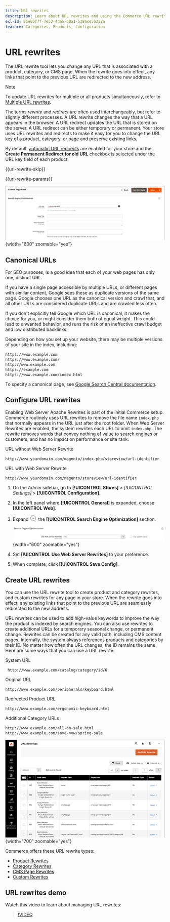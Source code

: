 ```yaml
---
title: URL rewrites
description: Learn about URL rewrites and using the Commerce URL rewrite tool to change URLs that are associated with a product, category, or CMS page.
exl-id: 91e65f7f-7e33-4da5-b0a1-538ace56328a
feature: Categories, Products, Configuration
---
```

# URL rewrites

The URL rewrite tool lets you change any URL that is associated with a product, category, or CMS page. When the rewrite goes into effect, any links that point to the previous URL are redirected to the new address.

>[!NOTE]
>
>To update URL rewrites for multiple or all products simultaneously, refer to [Multiple URL rewrites](url-rewrite-product.md#multiple-url-rewrites).

The terms _rewrite_ and _redirect_ are often used interchangeably, but refer to slightly different processes. A URL rewrite changes the way that a URL appears in the browser. A URL redirect updates the URL that is stored on the server. A URL redirect can be either temporary or permanent. Your store uses URL rewrites and redirects to make it easy for you to change the URL key of a product, category, or page and preserve existing links.

By default, [automatic URL redirects](url-redirect-product-automatic.md) are enabled for your store and the **Create Permanent Redirect for old URL** checkbox is selected under the URL key field of each product.

{{url-rewrite-skip}}

{{url-rewrite-params}}

![Search engine optimization - create permanent URL redirect](./assets/product-search-engine-optimization-create-permanent-redirect.png){width="600" zoomable="yes"}

## Canonical URLs

For SEO purposes, is a good idea that each of your web pages has only one, distinct URL.

If you have a single page accessible by multiple URLs, or different pages with similar content, Google sees these as duplicate versions of the same page. Google chooses one URL as the canonical version and crawl that, and all other URLs are considered duplicate URLs and are crawled less often.

If you don't explicitly tell Google which URL is canonical, it makes the choice for you, or might consider them both of equal weight. This could lead to unwanted behavior, and runs the risk of an ineffective crawl budget and low distributed backlinks.

Depending on how you set up your website, there may be multiple versions of your site in the index, including:

    https://www.example.com
    https://www.example.com/
    http://www.example.com
    https://example.com
    https://www.example.com/index.html

To specify a canonical page, see [Google Search Central documentation](https://developers.google.com/search/docs/crawling-indexing/consolidate-duplicate-urls).

## Configure URL rewrites

Enabling Web Server Apache Rewrites is part of the initial Commerce setup. Commerce routinely uses URL rewrites to remove the file name `index.php` that normally appears in the URL just after the root folder. When Web Server Rewrites are enabled, the system rewrites each URL to omit `index.php`. The rewrite removes words that convey nothing of value to search engines or customers, and has no impact on performance or site rank.

URL without Web Server Rewrite

    http://www.yourdomain.com/magento/index.php/storeview/url-identifier

URL with Web Server Rewrite

    http://www.yourdomain.com/magento/storeview/url-identifier

1. On the _Admin_ sidebar, go to **[!UICONTROL Stores]** > _[!UICONTROL Settings]_ > **[!UICONTROL Configuration]**.

1. In the left panel where **[!UICONTROL General]** is expanded, choose **[!UICONTROL Web]**.

1. Expand ![Expansion selector](../assets/icon-display-expand.png) the **[!UICONTROL Search Engine Optimization]** section.

   ![General configuration - web search engine optimization](../configuration-reference/general/assets/web-search-engine-optimization.png){width="600" zoomable="yes"}

1. Set **[!UICONTROL Use Web Server Rewrites]** to your preference.

1. When complete, click **[!UICONTROL Save Config]**.

## Create URL rewrites

You can use the URL rewrite tool to create product and category rewrites, and custom rewrites for any page in your store. When the rewrite goes into effect, any existing links that point to the previous URL are seamlessly redirected to the new address.

URL rewrites can be used to add high-value keywords to improve the way the product is indexed by search engines. You can also use rewrites to create additional URLs for a temporary seasonal change, or permanent change. Rewrites can be created for any valid path, including CMS content pages. Internally, the system always references products and categories by their ID. No matter how often the URL changes, the ID remains the same. Here are some ways that you can use a URL rewrite:

System URL

     http://www.example.com/catalog/category/id/6

Original URL

    http://www.example.com/peripherals/keyboard.html

Redirected Product URL

    http://www.example.com/ergonomic-keyboard.html

Additional Category URLs

    http://www.example.com/all-on-sale.html
    http://www.example.com/save-now/spring-sale

![URL rewrites grid](./assets/url-rewrites.png){width="700" zoomable="yes"}

Commerce offers these URL rewrite types:

* [Product Rewrites](url-rewrite-product.md)
* [Category Rewrites](url-rewrite-category.md)
* [CMS Page Rewrites](url-rewrite-cms-page.md)
* [Custom Rewrites](url-rewrite-custom.md)

## URL rewrites demo

Watch this video to learn about managing URL rewrites:

>[!VIDEO](https://video.tv.adobe.com/v/343751?quality=12&learn=on)
